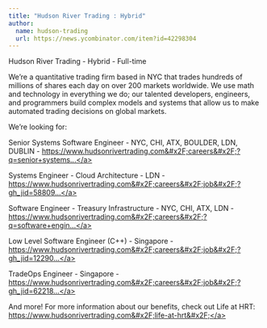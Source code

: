 ```yaml
---
title: "Hudson River Trading : Hybrid"
author:
  name: hudson-trading
  url: https://news.ycombinator.com/item?id=42298304
---
```

Hudson River Trading - Hybrid - Full-time

We’re a quantitative trading firm based in NYC that trades hundreds of millions of shares each day on over 200 markets worldwide. We use math and technology in everything we do; our talented developers, engineers, and programmers build complex models and systems that allow us to make automated trading decisions on global markets.

We’re looking for:

Senior Systems Software Engineer - NYC, CHI, ATX, BOULDER, LDN, DUBLIN - <a href="https:&#x2F;&#x2F;www.hudsonrivertrading.com&#x2F;careers&#x2F;?q=senior+systems+software+engineer&amp;gh_src=ca07bf8d1us" rel="nofollow">https:&#x2F;&#x2F;www.hudsonrivertrading.com&#x2F;careers&#x2F;?q=senior+systems...</a>

Systems Engineer - Cloud Architecture - LDN - <a href="https:&#x2F;&#x2F;www.hudsonrivertrading.com&#x2F;careers&#x2F;job&#x2F;?gh_jid=5880930&amp;req_id=23&amp;gh_src=ca07bf8d1us" rel="nofollow">https:&#x2F;&#x2F;www.hudsonrivertrading.com&#x2F;careers&#x2F;job&#x2F;?gh_jid=58809...</a>

Software Engineer - Treasury Infrastructure - NYC, CHI, ATX, LDN - <a href="https:&#x2F;&#x2F;www.hudsonrivertrading.com&#x2F;careers&#x2F;?q=software+engineer+-+treasury+infrastructure&amp;gh_src=ca07bf8d1us" rel="nofollow">https:&#x2F;&#x2F;www.hudsonrivertrading.com&#x2F;careers&#x2F;?q=software+engin...</a>

Low Level Software Engineer (C++) - Singapore - <a href="https:&#x2F;&#x2F;www.hudsonrivertrading.com&#x2F;careers&#x2F;job&#x2F;?gh_jid=1229082&amp;req_id=17&amp;gh_src=ca07bf8d1us" rel="nofollow">https:&#x2F;&#x2F;www.hudsonrivertrading.com&#x2F;careers&#x2F;job&#x2F;?gh_jid=12290...</a>

TradeOps Engineer - Singapore - <a href="https:&#x2F;&#x2F;www.hudsonrivertrading.com&#x2F;careers&#x2F;job&#x2F;?gh_jid=6221801&amp;req_id=R-000274&amp;gh_src=ca07bf8d1us" rel="nofollow">https:&#x2F;&#x2F;www.hudsonrivertrading.com&#x2F;careers&#x2F;job&#x2F;?gh_jid=62218...</a>

And more! For more information about our benefits, check out Life at HRT: <a href="https:&#x2F;&#x2F;www.hudsonrivertrading.com&#x2F;life-at-hrt&#x2F;" rel="nofollow">https:&#x2F;&#x2F;www.hudsonrivertrading.com&#x2F;life-at-hrt&#x2F;</a>
<JobApplication />
